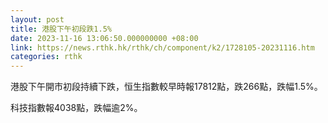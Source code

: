 ```yaml
---
layout: post
title: 港股下午初段跌1.5%
date: 2023-11-16 13:06:50.000000000 +08:00
link: https://news.rthk.hk/rthk/ch/component/k2/1728105-20231116.htm
categories: rthk
---
```


港股下午開市初段持續下跌，恒生指數較早時報17812點，跌266點，跌幅1.5%。

科技指數報4038點，跌幅逾2%。
